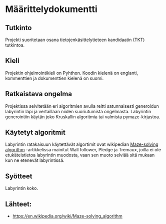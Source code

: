 # Määrittelydokumentti

## Tutkinto

Projekti suoritetaan osana tietojenkäsittelytieteen kandidaatin (TKT) tutkintoa.

## Kieli

Projektin ohjelmointikieli on Pyhthon. Koodin kielenä on englanti,  kommenttien ja dokumenttien kielenä on suomi. 

## Ratkaistava ongelma

Projektissa selvitetään eri algoritmien avulla reitti satunnaisesti generoidun labyrintin läpi ja vertaillaan niiden suoriutumista ongelmasta. Labyrintin generointiin käytän joko Kruskallin algoritmia tai valmista pymaze-kirjastoa.

## Käytetyt algoritmit

Labyrintin ratakaisuun käytettävät algortimit ovat wikipedian [Maze-solving algorithm](https://en.wikipedia.org/wiki/Maze-solving_algorithm) -artikkelissa mainitut Wall follower, Pledge ja Tremaux, joilla ei ole etukäteistietoa labyrintin muodosta, vaan sen muoto selviää sitä mukaan kun ne etenevät labyrintissä.

## Syötteet

Labyrintin koko.

## Lähteet:

  - https://en.wikipedia.org/wiki/Maze-solving_algorithm
